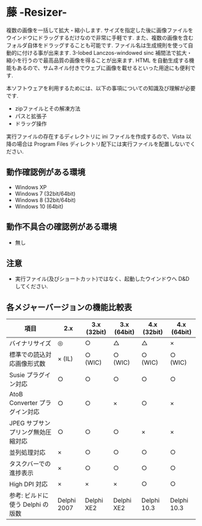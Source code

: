 # 藤 -Resizer-

複数の画像を一括して拡大・縮小します.
サイズを指定した後に画像ファイルをウインドウにドラッグするだけなので非常に手軽です.
また、複数の画像を含むフォルダ自体をドラッグすることも可能です.
ファイル名は生成規則を使って自動的に付ける事が出来ます.
3-lobed Lanczos-windowed sinc 補間法で拡大・縮小を行うので最高品質の画像を得ることが出来ます.
HTML を自動生成する機能もあるので、サムネイル付きでウェブに画像を載せるといった用途にも便利です.

本ソフトウェアを利用するためには、以下の事項についての知識及び理解が必要です.

- zipファイルとその解凍方法
- パスと拡張子
- ドラッグ操作

実行ファイルの存在するディレクトリに ini ファイルを作成するので、Vista 以降の場合は Program Files ディレクトリ配下には実行ファイルを配置しないでください.

## 動作確認例がある環境

- Windows XP
- Windows 7 (32bit/64bit)
- Windows 8 (32bit/64bit)
- Windows 10 (64bit)

## 動作不具合の確認例がある環境

- 無し

## 注意

- 実行ファイル(及びショートカット)ではなく、起動したウインドウへ D&D してください.

## 各メジャーバージョンの機能比較表

項目                              |2.x         |3.x (32bit) |3.x (64bit) |4.x (32bit) |4.x (64bit)
----------------------------------|------------|------------|------------|------------|------------
バイナリサイズ                    |◎          |○          |△          |△          |×
標準での読込対応画像形式数        |× (IL)     |○ (WIC)    |○ (WIC)    |○ (WIC)    |○ (WIC)
Susie プラグイン対応              |○          |○          |○          |○          |○
AtoB Converter プラグイン対応     |○          |○          |×          |○          |×
JPEG サブサンプリング無効圧縮対応 |○          |○          |○          |×          |×
並列処理対応                      |×          |○          |○          |○          |○
タスクバーでの進捗表示            |×          |○          |○          |○          |○
High DPI 対応                     |×          |×          |×          |○          |○
参考: ビルドに使う Delphi の版数  |Delphi 2007 |Delphi XE2  |Delphi XE2  |Delphi 10.3 |Delphi 10.3
